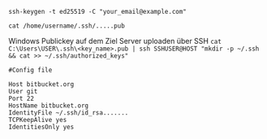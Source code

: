 ``
ssh-keygen -t ed25519 -C "your_email@example.com"
``

``
cat /home/username/.ssh/.....pub
``

Windows
Publickey auf dem Ziel Server uploaden über SSH 
``
cat C:\Users\USER\.ssh\<key_name>.pub | ssh SSHUSER@HOST "mkdir -p ~/.ssh && cat >> ~/.ssh/authorized_keys"
``

```
#Config file

Host bitbucket.org
User git
Port 22
HostName bitbucket.org
IdentityFile ~/.ssh/id_rsa.......
TCPKeepAlive yes
IdentitiesOnly yes
```
